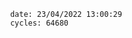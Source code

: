 

                date: 23/04/2022 13:00:29
                cycles: 64680

                         